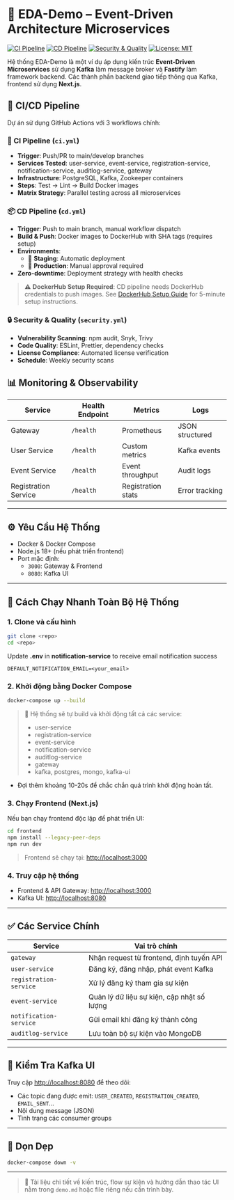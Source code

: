 # 📘 EDA-Demo – Event-Driven Architecture Microservices

[![CI Pipeline](https://github.com/TBKiet/SWA_EDA/workflows/CI%20Pipeline/badge.svg)](https://github.com/TBKiet/SWA_EDA/actions/workflows/ci.yml)
[![CD Pipeline](https://github.com/TBKiet/SWA_EDA/workflows/CD%20Pipeline/badge.svg)](https://github.com/TBKiet/SWA_EDA/actions/workflows/cd.yml)
[![Security & Quality](https://github.com/TBKiet/SWA_EDA/workflows/Security%20&%20Quality/badge.svg)](https://github.com/TBKiet/SWA_EDA/actions/workflows/security.yml)
[![License: MIT](https://img.shields.io/badge/License-MIT-yellow.svg)](https://opensource.org/licenses/MIT)

Hệ thống EDA-Demo là một ví dụ áp dụng kiến trúc **Event-Driven Microservices** sử dụng **Kafka** làm message broker và **Fastify** làm framework backend. Các thành phần backend giao tiếp thông qua Kafka, frontend sử dụng **Next.js**.

## 🚀 CI/CD Pipeline

Dự án sử dụng GitHub Actions với 3 workflows chính:

### 🔄 CI Pipeline (`ci.yml`)
- **Trigger**: Push/PR to main/develop branches
- **Services Tested**: user-service, event-service, registration-service, notification-service, auditlog-service, gateway
- **Infrastructure**: PostgreSQL, Kafka, Zookeeper containers
- **Steps**: Test → Lint → Build Docker images
- **Matrix Strategy**: Parallel testing across all microservices

### 📦 CD Pipeline (`cd.yml`)
- **Trigger**: Push to main branch, manual workflow dispatch
- **Build & Push**: Docker images to DockerHub with SHA tags (requires setup)
- **Environments**:
  - 🧪 **Staging**: Automatic deployment
  - 🎯 **Production**: Manual approval required
- **Zero-downtime**: Deployment strategy with health checks

> ⚠️ **DockerHub Setup Required**: CD pipeline needs DockerHub credentials to push images. See [DockerHub Setup Guide](./docs/DOCKERHUB_SETUP.md) for 5-minute setup instructions.

### 🔒 Security & Quality (`security.yml`)
- **Vulnerability Scanning**: npm audit, Snyk, Trivy
- **Code Quality**: ESLint, Prettier, dependency checks
- **License Compliance**: Automated license verification
- **Schedule**: Weekly security scans

## 📊 Monitoring & Observability

| Service | Health Endpoint | Metrics | Logs |
|---------|---------------|---------|------|
| Gateway | `/health` | Prometheus | JSON structured |
| User Service | `/health` | Custom metrics | Kafka events |
| Event Service | `/health` | Event throughput | Audit logs |
| Registration Service | `/health` | Registration stats | Error tracking |

---

## ⚙️ Yêu Cầu Hệ Thống

- Docker & Docker Compose
- Node.js 18+ (nếu phát triển frontend)
- Port mặc định:
  - `3000`: Gateway & Frontend
  - `8080`: Kafka UI

---

## 🚀 Cách Chạy Nhanh Toàn Bộ Hệ Thống

### 1. Clone và cấu hình

```bash
git clone <repo>
cd <repo>
```

Update **.env** in **notification-service** to receive email notification success
```
DEFAULT_NOTIFICATION_EMAIL=<your_email>
```

### 2. Khởi động bằng Docker Compose

```bash
docker-compose up --build
```

> 🔁 Hệ thống sẽ tự build và khởi động tất cả các service:
>
> - user-service
> - registration-service
> - event-service
> - notification-service
> - auditlog-service
> - gateway
> - kafka, postgres, mongo, kafka-ui
- Đợi thêm khoảng 10-20s để chắc chắn quá trình khởi động hoàn tất.



### 3. Chạy Frontend (Next.js)

Nếu bạn chạy frontend độc lập để phát triển UI:

```bash
cd frontend
npm install --legacy-peer-deps
npm run dev
```

> Frontend sẽ chạy tại: [http://localhost:3000](http://localhost:3000)

### 4. Truy cập hệ thống

- Frontend & API Gateway: [http://localhost:3000](http://localhost:3000)
- Kafka UI: [http://localhost:8080](http://localhost:8080)

---

## ✅ Các Service Chính

| Service                | Vai trò chính                              |
| ---------------------- | ------------------------------------------ |
| `gateway`              | Nhận request từ frontend, định tuyến API   |
| `user-service`         | Đăng ký, đăng nhập, phát event Kafka       |
| `registration-service` | Xử lý đăng ký tham gia sự kiện             |
| `event-service`        | Quản lý dữ liệu sự kiện, cập nhật số lượng |
| `notification-service` | Gửi email khi đăng ký thành công           |
| `auditlog-service`     | Lưu toàn bộ sự kiện vào MongoDB            |

---

## 🧪 Kiểm Tra Kafka UI

Truy cập [http://localhost:8080](http://localhost:8080) để theo dõi:

- Các topic đang được emit: `USER_CREATED`, `REGISTRATION_CREATED`, `EMAIL_SENT`...
- Nội dung message (JSON)
- Tình trạng các consumer groups

---

## 🧹 Dọn Dẹp

```bash
docker-compose down -v
```

---

> 📌 Tài liệu chi tiết về kiến trúc, flow sự kiện và hướng dẫn thao tác UI nằm trong `demo.md` hoặc file riêng nếu cần trình bày.
